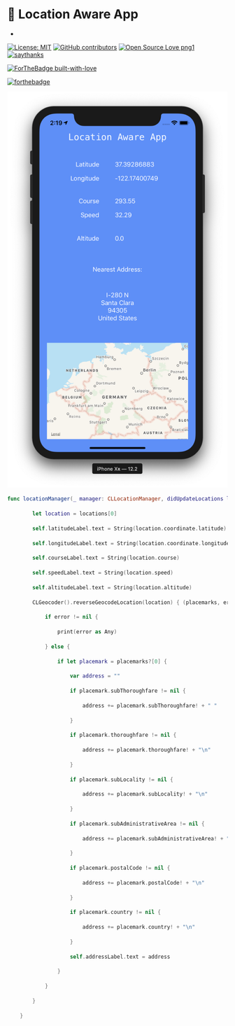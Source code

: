 # 📲 Location Aware App
-
[![License: MIT](https://img.shields.io/badge/License-MIT-yellow.svg)](https://opensource.org/licenses/MIT) [![GitHub contributors](https://img.shields.io/github/contributors/Naereen/StrapDown.js.svg)](https://GitHub.com/Naereen/StrapDown.js/graphs/contributors/) [![Open Source Love png1](https://badges.frapsoft.com/os/v1/open-source.png?v=103)](https://github.com/ellerbrock/open-source-badges/) [![saythanks](https://img.shields.io/badge/say-thanks-ff69b4.svg)](https://saythanks.io/to/kennethreitz)

[![ForTheBadge built-with-love](http://ForTheBadge.com/images/badges/built-with-love.svg)](https://GitHub.com/Naereen/)

[![forthebadge](https://forthebadge.com/images/badges/made-with-swift.svg)](https://forthebadge.com)

![image title](images/location-aware.png)

```swift
func locationManager(_ manager: CLLocationManager, didUpdateLocations locations: [CLLocation]) {
        
        let location = locations[0]
        
        self.latitudeLabel.text = String(location.coordinate.latitude)
        
        self.longitudeLabel.text = String(location.coordinate.longitude)
        
        self.courseLabel.text = String(location.course)
        
        self.speedLabel.text = String(location.speed)
        
        self.altitudeLabel.text = String(location.altitude)
        
        CLGeocoder().reverseGeocodeLocation(location) { (placemarks, error) in
            
            if error != nil {
                
                print(error as Any)
                
            } else {
                
                if let placemark = placemarks?[0] {
                    
                    var address = ""
                    
                    if placemark.subThoroughfare != nil {
                        
                        address += placemark.subThoroughfare! + " "
                        
                    }
                    
                    if placemark.thoroughfare != nil {
                        
                        address += placemark.thoroughfare! + "\n"
                        
                    }
                    
                    if placemark.subLocality != nil {
                        
                        address += placemark.subLocality! + "\n"
                        
                    }
                    
                    if placemark.subAdministrativeArea != nil {
                        
                        address += placemark.subAdministrativeArea! + "\n"
                        
                    }
                    
                    if placemark.postalCode != nil {
                        
                        address += placemark.postalCode! + "\n"
                        
                    }
                    
                    if placemark.country != nil {
                        
                        address += placemark.country! + "\n"
                        
                    }
                    
                    self.addressLabel.text = address
                    
                }
                
            }
            
        }
        
    }
    
        
```